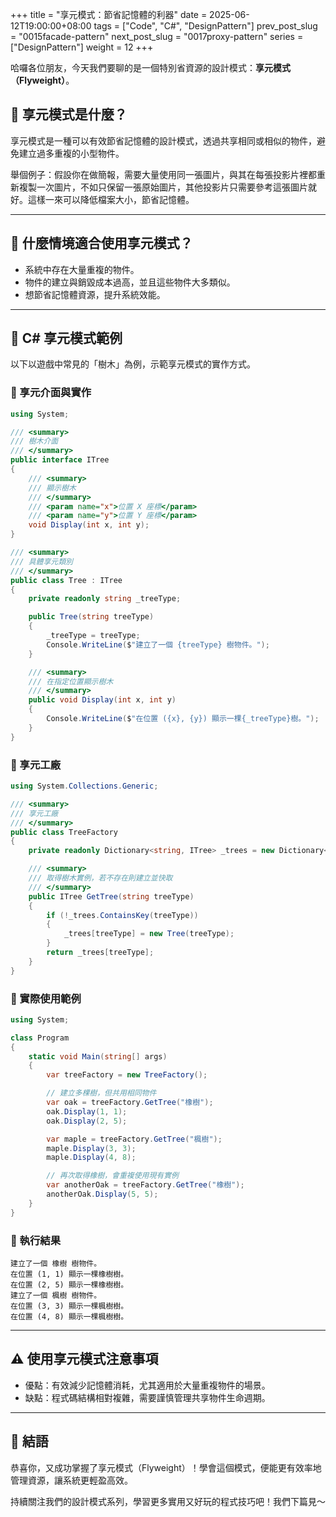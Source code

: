 +++
title = "享元模式：節省記憶體的利器"
date = 2025-06-12T19:00:00+08:00
tags = ["Code", "C#", "DesignPattern"]
prev_post_slug = "0015facade-pattern"
next_post_slug = "0017proxy-pattern"
series = ["DesignPattern"]
weight = 12
+++

哈囉各位朋友，今天我們要聊的是一個特別省資源的設計模式：**享元模式（Flyweight）**。

## 🌟 享元模式是什麼？

享元模式是一種可以有效節省記憶體的設計模式，透過共享相同或相似的物件，避免建立過多重複的小型物件。

舉個例子：假設你在做簡報，需要大量使用同一張圖片，與其在每張投影片裡都重新複製一次圖片，不如只保留一張原始圖片，其他投影片只需要參考這張圖片就好。這樣一來可以降低檔案大小，節省記憶體。

---

## 🤔 什麼情境適合使用享元模式？

- 系統中存在大量重複的物件。
- 物件的建立與銷毀成本過高，並且這些物件大多類似。
- 想節省記憶體資源，提升系統效能。

---

## 🌳 C# 享元模式範例

以下以遊戲中常見的「樹木」為例，示範享元模式的實作方式。

### 🌳 享元介面與實作

```csharp
using System;

/// <summary>
/// 樹木介面
/// </summary>
public interface ITree
{
    /// <summary>
    /// 顯示樹木
    /// </summary>
    /// <param name="x">位置 X 座標</param>
    /// <param name="y">位置 Y 座標</param>
    void Display(int x, int y);
}

/// <summary>
/// 具體享元類別
/// </summary>
public class Tree : ITree
{
    private readonly string _treeType;

    public Tree(string treeType)
    {
        _treeType = treeType;
        Console.WriteLine($"建立了一個 {treeType} 樹物件。");
    }

    /// <summary>
    /// 在指定位置顯示樹木
    /// </summary>
    public void Display(int x, int y)
    {
        Console.WriteLine($"在位置 ({x}, {y}) 顯示一棵{_treeType}樹。");
    }
}
```

### 🌲 享元工廠

```csharp
using System.Collections.Generic;

/// <summary>
/// 享元工廠
/// </summary>
public class TreeFactory
{
    private readonly Dictionary<string, ITree> _trees = new Dictionary<string, ITree>();

    /// <summary>
    /// 取得樹木實例，若不存在則建立並快取
    /// </summary>
    public ITree GetTree(string treeType)
    {
        if (!_trees.ContainsKey(treeType))
        {
            _trees[treeType] = new Tree(treeType);
        }
        return _trees[treeType];
    }
}
```

### 🚀 實際使用範例

```csharp
using System;

class Program
{
    static void Main(string[] args)
    {
        var treeFactory = new TreeFactory();

        // 建立多棵樹，但共用相同物件
        var oak = treeFactory.GetTree("橡樹");
        oak.Display(1, 1);
        oak.Display(2, 5);

        var maple = treeFactory.GetTree("楓樹");
        maple.Display(3, 3);
        maple.Display(4, 8);

        // 再次取得橡樹，會重複使用現有實例
        var anotherOak = treeFactory.GetTree("橡樹");
        anotherOak.Display(5, 5);
    }
}
```

### 🎯 執行結果

```
建立了一個 橡樹 樹物件。
在位置 (1, 1) 顯示一棵橡樹樹。
在位置 (2, 5) 顯示一棵橡樹樹。
建立了一個 楓樹 樹物件。
在位置 (3, 3) 顯示一棵楓樹樹。
在位置 (4, 8) 顯示一棵楓樹樹。
```

---

## ⚠️ 使用享元模式注意事項

- 優點：有效減少記憶體消耗，尤其適用於大量重複物件的場景。
- 缺點：程式碼結構相對複雜，需要謹慎管理共享物件生命週期。

---

## 🎉 結語

恭喜你，又成功掌握了享元模式（Flyweight）！學會這個模式，便能更有效率地管理資源，讓系統更輕盈高效。

持續關注我們的設計模式系列，學習更多實用又好玩的程式技巧吧！我們下篇見～

